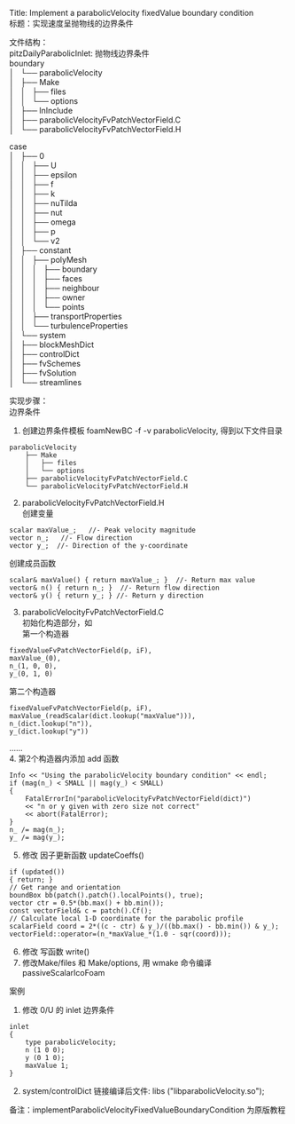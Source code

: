 Title: Implement a parabolicVelocity fixedValue boundary condition<br>
标题：实现速度呈抛物线的边界条件<br>

文件结构：<br>
pitzDailyParabolicInlet: 抛物线边界条件<br>
boundary<br>
    │   └── parabolicVelocity<br>
    │       ├── Make<br>
    │       │   ├── files<br>
    │       │   └── options<br>
    │       ├── lnInclude<br>
    │       ├── parabolicVelocityFvPatchVectorField.C<br>
    │       └── parabolicVelocityFvPatchVectorField.H<br>

case<br>
    │   ├── 0<br>
    │   │   ├── U<br>
    │   │   ├── epsilon<br>
    │   │   ├── f<br>
    │   │   ├── k<br>
    │   │   ├── nuTilda<br>
    │   │   ├── nut<br>
    │   │   ├── omega<br>
    │   │   ├── p<br>
    │   │   └── v2<br>
    │   ├── constant<br>
    │   │   ├── polyMesh<br>
    │   │   │   ├── boundary<br>
    │   │   │   ├── faces<br>
    │   │   │   ├── neighbour<br>
    │   │   │   ├── owner<br>
    │   │   │   └── points<br>
    │   │   ├── transportProperties<br>
    │   │   └── turbulenceProperties<br>
    │   └── system<br>
    │       ├── blockMeshDict<br>
    │       ├── controlDict<br>
    │       ├── fvSchemes<br>
    │       ├── fvSolution<br>
    │       └── streamlines<br>


实现步骤：<br>
边界条件<br>
1. 创建边界条件模板 foamNewBC -f -v parabolicVelocity, 得到以下文件目录<br>
```
parabolicVelocity 
    ├── Make 
    │   ├── files 
    │   └── options 
    ├── parabolicVelocityFvPatchVectorField.C 
    └── parabolicVelocityFvPatchVectorField.H
```
2. parabolicVelocityFvPatchVectorField.H <br>
创建变量<br>
```
scalar maxValue_;   //- Peak velocity magnitude 
vector n_;   //- Flow direction 
vector y_;  //- Direction of the y-coordinate 
```
创建成员函数<br>
```
scalar& maxValue() { return maxValue_; }  //- Return max value
vector& n() { return n_; }  //- Return flow direction
vector& y() { return y_; } //- Return y direction
```
3. parabolicVelocityFvPatchVectorField.C <br>
初始化构造部分，如<br>
第一个构造器<br>
```
fixedValueFvPatchVectorField(p, iF), 
maxValue_(0), 
n_(1, 0, 0), 
y_(0, 1, 0)
```
第二个构造器<br>
```
fixedValueFvPatchVectorField(p, iF), 
maxValue_(readScalar(dict.lookup("maxValue"))), 
n_(dict.lookup("n")), 
y_(dict.lookup("y"))
```
……<br>
4. 第2个构造器内添加 add 函数<br>
```
Info << "Using the parabolicVelocity boundary condition" << endl; 
if (mag(n_) < SMALL || mag(y_) < SMALL) 
{ 
    FatalErrorIn("parabolicVelocityFvPatchVectorField(dict)") 
    << "n or y given with zero size not correct" 
    << abort(FatalError); 
} 
n_ /= mag(n_); 
y_ /= mag(y_);

```
5. 修改 因子更新函数 updateCoeffs() <br>
```
if (updated()) 
{ return; } 
// Get range and orientation 
boundBox bb(patch().patch().localPoints(), true); 
vector ctr = 0.5*(bb.max() + bb.min()); 
const vectorField& c = patch().Cf(); 
// Calculate local 1-D coordinate for the parabolic profile 
scalarField coord = 2*((c - ctr) & y_)/((bb.max() - bb.min()) & y_); 
vectorField::operator=(n_*maxValue_*(1.0 - sqr(coord)));
```
6. 修改 写函数 write() <br>
7. 修改Make/files 和 Make/options, 用 wmake 命令编译 passiveScalarIcoFoam



案例<br>
1. 修改 0/U 的 inlet 边界条件<br>
```
inlet 
{ 
    type parabolicVelocity; 
    n (1 0 0); 
    y (0 1 0); 
    maxValue 1; 
}
```
2. system/controlDict 链接编译后文件: libs ("libparabolicVelocity.so");<br>

备注：implementParabolicVelocityFixedValueBoundaryCondition 为原版教程